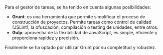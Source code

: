 Para el gestor de tareas, se ha tenido en cuenta algunas posibilidades:

- **Grunt**: es una herramienta que permite simplificar el proceso de construcción de proyectos. Permite tareas como control de calidad (JSLint), la ofuscación, compilación o testing de unidades, entre otros. 
- **Gulp**: aprovecha de la flexibilidad de JavaScript, es simple, eficiente y proporciona rapidez y precisión.

Finalmente se ha optado por utilizar Grunt por su completitud y robustez.